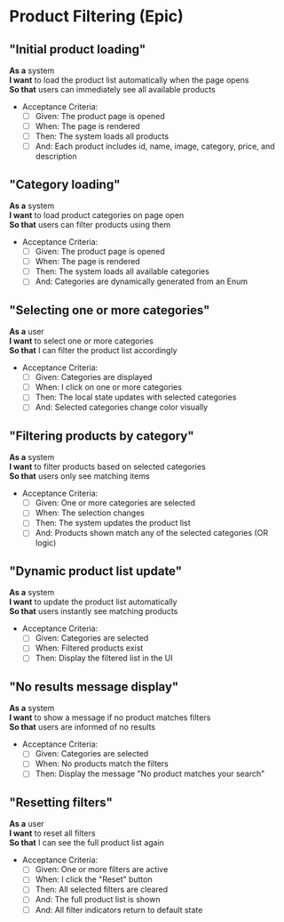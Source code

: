# Product Filtering (Epic)

## "Initial product loading"

**As a** system  
**I want** to load the product list automatically when the page opens  
**So that** users can immediately see all available products  

* Acceptance Criteria:
  * [ ] Given: The product page is opened
  * [ ] When: The page is rendered
  * [ ] Then: The system loads all products
  * [ ] And: Each product includes id, name, image, category, price, and description

## "Category loading"

**As a** system  
**I want** to load product categories on page open  
**So that** users can filter products using them  

* Acceptance Criteria:
  * [ ] Given: The product page is opened
  * [ ] When: The page is rendered
  * [ ] Then: The system loads all available categories
  * [ ] And: Categories are dynamically generated from an Enum

## "Selecting one or more categories"

**As a** user  
**I want** to select one or more categories  
**So that** I can filter the product list accordingly  

* Acceptance Criteria:
  * [ ] Given: Categories are displayed
  * [ ] When: I click on one or more categories
  * [ ] Then: The local state updates with selected categories
  * [ ] And: Selected categories change color visually

## "Filtering products by category"

**As a** system  
**I want** to filter products based on selected categories  
**So that** users only see matching items  

* Acceptance Criteria:
  * [ ] Given: One or more categories are selected
  * [ ] When: The selection changes
  * [ ] Then: The system updates the product list
  * [ ] And: Products shown match any of the selected categories (OR logic)

## "Dynamic product list update"

**As a** system  
**I want** to update the product list automatically  
**So that** users instantly see matching products  

* Acceptance Criteria:
  * [ ] Given: Categories are selected
  * [ ] When: Filtered products exist
  * [ ] Then: Display the filtered list in the UI

## "No results message display"

**As a** system  
**I want** to show a message if no product matches filters  
**So that** users are informed of no results  

* Acceptance Criteria:
  * [ ] Given: Categories are selected
  * [ ] When: No products match the filters
  * [ ] Then: Display the message "No product matches your search"

## "Resetting filters"

**As a** user  
**I want** to reset all filters  
**So that** I can see the full product list again  

* Acceptance Criteria:
  * [ ] Given: One or more filters are active
  * [ ] When: I click the "Reset" button
  * [ ] Then: All selected filters are cleared
  * [ ] And: The full product list is shown
  * [ ] And: All filter indicators return to default state
